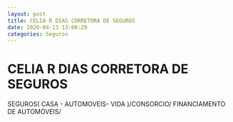 ```yaml
---
layout: post
title: CELIA R DIAS CORRETORA DE SEGUROS
date: 2020-04-13 13:08:29 
categories: Seguros
---
```


# CELIA R DIAS CORRETORA DE SEGUROS

SEGUROS( CASA - AUTOMOVEIS- VIDA )/CONSORCIO/ FINANCIAMENTO DE AUTOMÓVEIS/
